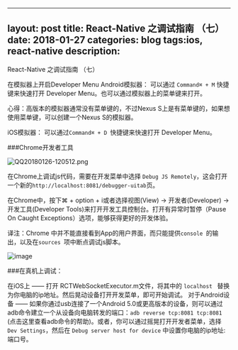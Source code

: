 
---
layout: post
title: React-Native 之调试指南 （七）
date: 2018-01-27
categories: blog
tags:ios, react-native
description: 
---


React-Native 之调试指南 （七）


在模拟器上开启Developer Menu
Android模拟器：
可以通过 `Command⌘ + M` 快捷键来快速打开 Developer Menu。也可以通过模拟器上的菜单键来打开。

心得：高版本的模拟器通常没有菜单键的，不过Nexus S上是有菜单键的，如果想使用菜单键，可以创建一个Nexus S的模拟器。

iOS模拟器：
可以通过`Command⌘ + D `快捷键来快速打开 Developer Menu。





###Chrome开发者工具

![QQ20180126-120512.png](http://upload-images.jianshu.io/upload_images/1716313-ee62c2f8fefdf82e.png?imageMogr2/auto-orient/strip%7CimageView2/2/w/1240)


在Chrome上调试js代码，需要在开发菜单中选择 `Debug JS Remotely`，这会打开一个新的`http://localhost:8081/debugger-uitab`页。

在Chrome中，按下⌘ + option + i或者选择视图(View) -> 开发者(Developer) -> 开发工具(Developer Tools)来打开开发工具控制台。打开有异常时暂停（Pause On Caught Exceptions）选项，能够获得更好的开发体验。

译注：Chrome 中并不能直接看到App的用户界面，而只能提供`console `的输出，以及在`sources `项中断点调试js脚本。

![image](http://upload-images.jianshu.io/upload_images/1716313-6de0e4fab6eed1b1.png?imageMogr2/auto-orient/strip%7CimageView2/2/w/1240)


###在真机上调试：

在iOS上 —— 打开 RCTWebSocketExecutor.m文件，将其中的 `localhost ` 替换为你电脑的ip地址。然后晃动设备打开开发菜单，即可开始调试。
对于Android设备 —— 如果你通过usb连接了一个Android 5.0或更高版本的设备，则可以通过adb命令建立一个从设备向电脑转发的端口：`adb reverse tcp:8081 tcp:8081` (点击这里查看adb命令的帮助)。或者，你可以通过摇晃打开开发者菜单，选择`Dev Settings`，然后在 `Debug server host for device` 中设置你电脑的ip地址:端口号。





